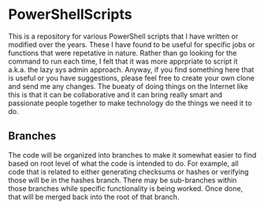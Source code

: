 # PowerShellScripts
This is a repository for various PowerShell scripts that I have written or modified over the years.  These I have found to be useful for specific jobs or functions that were repetative in nature.  Rather than go looking for the command to run each time, I felt that it was more apprpriate to script it a.k.a. the lazy sys admin approach.  Anyway, if you find something here that is useful or you have suggestions, please feel free to create your own clone and send me any changes.  The bueaty of doing things on the Internet like this is that it can be collaborative and it can bring really smart and passionate people together to make technology do the things we need it to do.
## Branches
The code will be organized into branches to make it somewhat easier to find based on root level of what the code is intended to do.  For example, all code that is related to either generating checksums or hashes or verifying those will be in the hashes branch.  There may be sub-branches within those branches while specific functionality is being worked. Once done, that will be merged back into the root of that branch.
